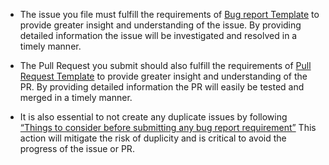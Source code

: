 * The issue you file must fulfill the requirements of [Bug report Template](https://github.com/windows-toolkit/WindowsCommunityToolkit/blob/master/.github/ISSUE_TEMPLATE/bug_report.md) to provide greater insight and understanding of the issue. By providing detailed information the issue will be investigated and resolved in a timely manner.

* The Pull Request you submit should also fulfill the requirements of [Pull Request Template](https://github.com/windows-toolkit/WindowsCommunityToolkit/blob/master/.github/PULL_REQUEST_TEMPLATE.md) to provide greater insight and understanding of the PR. By providing detailed information the PR will easily be tested and merged in a timely manner.

* It is also essential to not create any duplicate issues by following [“Things to consider before submitting any bug report requirement”](https://github.com/windows-toolkit/WindowsCommunityToolkit/wiki/Things-to-consider-before-submitting-any-report) This action will mitigate the risk of duplicity and is critical to avoid the progress of the issue or PR.
